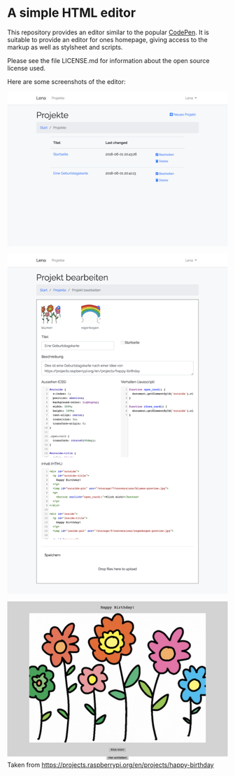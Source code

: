 # A simple HTML editor

This repository provides an editor similar to the popular 
[CodePen](https://codepen.io). It is suitable to provide an editor for ones homepage, giving access 
to the markup as well as stylsheet and scripts.

Please see the file LICENSE.md for information about the open source license used.

Here are some screenshots of the editor:

![Page list](public/img/screen-list.png)

![Page editor](public/img/screen-editor.png)

![Page birthday card](public/img/screen-card.png)
Taken from https://projects.raspberrypi.org/en/projects/happy-birthday